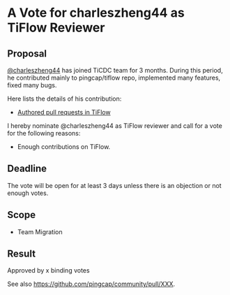 # A Vote for charleszheng44 as TiFlow Reviewer

## Proposal

[@charleszheng44](https://github.com/charleszheng44) has joined TiCDC team for 3 months. During this period, he contributed mainly to pingcap/tiflow repo, implemented many features, fixed many bugs.

Here lists the details of his contribution:

* [Authored pull requests in TiFlow](https://github.com/pingcap/tiflow/pulls?q=is%3Apr+author%3Acharleszheng44+)

I hereby nominate @charleszheng44 as TiFlow reviewer and call for a vote for the following reasons:

* Enough contributions on TiFlow.

## Deadline

The vote will be open for at least 3 days unless there is an objection or not enough votes.

## Scope

* Team Migration

## Result

Approved by x binding votes

See also <https://github.com/pingcap/community/pull/XXX>.
